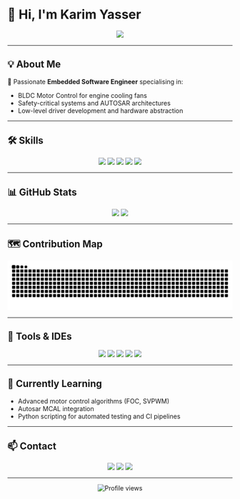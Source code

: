 # 👋 Hi, I'm Karim Yasser

<p align="center">
  <img src="https://readme-typing-svg.herokuapp.com/?lines=Embedded+Software+Engineer;BLDC+Motor+Control+Developer;C%2FC%2B%2B+Python+Linux+Git;Always+learning+new+technologies&center=true&width=800&height=45">
</p>

---

## 💡 **About Me**

🔧 Passionate **Embedded Software Engineer** specialising in:

- BLDC Motor Control for engine cooling fans
- Safety-critical systems and AUTOSAR architectures
- Low-level driver development and hardware abstraction

---

## 🛠️ **Skills**

<p align="center">
  <img src="https://img.shields.io/badge/C-00599C?style=for-the-badge&logo=c&logoColor=white" />
  <img src="https://img.shields.io/badge/C++-00599C?style=for-the-badge&logo=c%2B%2B&logoColor=white" />
  <img src="https://img.shields.io/badge/Python-3776AB?style=for-the-badge&logo=python&logoColor=white" />
  <img src="https://img.shields.io/badge/Linux-FCC624?style=for-the-badge&logo=linux&logoColor=black" />
  <img src="https://img.shields.io/badge/Git-F05032?style=for-the-badge&logo=git&logoColor=white" />
</p>

---

## 📊 **GitHub Stats**

<p align="center">
  <img src="https://github-readme-stats.vercel.app/api?username=KarimYasser275&show_icons=true&theme=tokyonight&count_private=true" height="180" />
  <img src="https://github-readme-stats.vercel.app/api/top-langs/?username=KarimYasser275&layout=compact&theme=tokyonight&count_private=true" height="180" />
</p>

---

## 🗺️ **Contribution Map**
<p align="center">
  <img src="https://github.com/KarimYasser275/KarimYasser275/blob/output/github-contribution-grid-snake.svg" />
</p>

---

## 🚀 **Tools & IDEs**

<p align="center">
  <img src="https://img.shields.io/badge/MPLABX-0A192F?style=for-the-badge&logo=microchip&logoColor=red" />
  <img src="https://img.shields.io/badge/XC16-0A192F?style=for-the-badge&logo=microchip&logoColor=red" />
  <img src="https://img.shields.io/badge/VSCode-007ACC?style=for-the-badge&logo=visual-studio-code&logoColor=white" />
  <img src="https://img.shields.io/badge/Clang-262D3A?style=for-the-badge&logo=clang&logoColor=orange" />
  <img src="https://img.shields.io/badge/GCC-262D3A?style=for-the-badge&logo=gnu&logoColor=white" />
</p>

---

## 🌱 **Currently Learning**

- Advanced motor control algorithms (FOC, SVPWM)
- Autosar MCAL integration
- Python scripting for automated testing and CI pipelines

---

## 📫 **Contact**

<p align="center">
  <a href="mailto:karimyasser275@gmail.com"><img src="https://img.shields.io/badge/Email-D14836?style=for-the-badge&logo=gmail&logoColor=white" /></a>
  <a href="https://www.linkedin.com/in/karim-yasser-053a84170/"><img src="https://img.shields.io/badge/LinkedIn-0077B5?style=for-the-badge&logo=linkedin&logoColor=white" /></a>
  <a href="https://github.com/KarimYasser275"><img src="https://img.shields.io/badge/GitHub-181717?style=for-the-badge&logo=github&logoColor=white" /></a>
</p>

---

<p align="center">
  <img src="https://komarev.com/ghpvc/?username=KarimYasser275&style=flat-square&color=blue" alt="Profile views"/>
</p>
